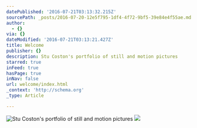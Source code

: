 ```yaml
---
datePublished: '2016-07-21T03:13:32.215Z'
sourcePath: _posts/2016-07-20-12e5f795-1df4-4f72-9bf5-39e84e4f55ae.md
author:
  - {}
via: {}
dateModified: '2016-07-21T03:13:21.427Z'
title: Welcome
publisher: {}
description: Stu Coston's portfolio of still and motion pictures
starred: true
inFeed: true
hasPage: true
inNav: false
url: welcome/index.html
_context: 'http://schema.org'
_type: Article

---
```

![Stu Coston's portfolio of still and motion pictures](https://the-grid-user-content.s3-us-west-2.amazonaws.com/a03bfdb0-56c9-49ca-8139-7fd1779f09c2.jpg)
![](https://the-grid-user-content.s3-us-west-2.amazonaws.com/f43b4344-6d26-4b21-8716-819b21e2a5ec.jpg)